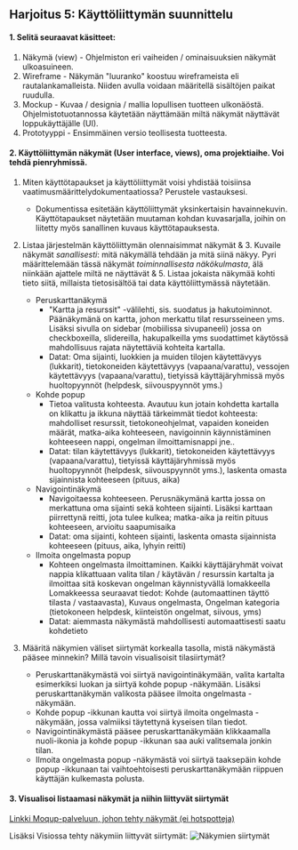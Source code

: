 ## Harjoitus 5: Käyttöliittymän suunnittelu

#### 1. Selitä seuraavat käsitteet:

  1. Näkymä (view)
	- Ohjelmiston eri vaiheiden / ominaisuuksien näkymät ulkoasuineen.
  2. Wireframe
	- Näkymän "luuranko" koostuu wireframeista eli rautalankamalleista. Niiden avulla voidaan määritellä sisältöjen paikat ruudulla.
  3. Mockup
	- Kuvaa / designia / mallia lopullisen tuotteen ulkonäöstä. Ohjelmistotuotannossa käytetään näyttämään miltä näkymät näyttävät loppukäyttäjälle (UI).
  4. Prototyyppi
	- Ensimmäinen versio teollisesta tuotteesta.

#### 2. Käyttöliittymän näkymät (User interface, views), oma projektiaihe. Voi tehdä pienryhmissä. 

1. Miten käyttötapaukset ja käyttöliittymät voisi yhdistää toisiinsa vaatimusmäärittelydokumentaatiossa? Perustele
vastauksesi.
	- Dokumentissa esitetään käyttöliittymät yksinkertaisin havainnekuvin. Käyttötapaukset näytetään muutaman kohdan kuvasarjalla, joihin on liitetty myös sanallinen kuvaus käyttötapauksesta.

2. Listaa järjestelmän käyttöliittymän olennaisimmat näkymät & 3. Kuvaile näkymät *sanallisesti*: mitä näkymällä tehdään ja mitä siinä näkyy. Pyri määrittelemään tässä näkymät *toiminnallisesta näkökulmasta*, älä niinkään ajattele miltä ne näyttävät & 5. Listaa jokaista näkymää kohti tieto siitä, millaista tietosisältöä tai data käyttöliittymässä näytetään.
	- Peruskarttanäkymä
		- "Kartta ja resurssit" -välilehti, sis. suodatus ja hakutoiminnot. Päänäkymänä on kartta, johon merkattu tilat resursseineen yms. Lisäksi sivulla on sidebar (mobiilissa sivupaneeli) jossa on checkboxeilla, slidereilla, hakupalkeilla yms suodattimet käytössä mahdollisuus rajata näytettäviä kohteita kartalla.
		- Datat: Oma sijainti, luokkien ja muiden tilojen käytettävyys (lukkarit), tietokoneiden käytettävyys (vapaana/varattu), vessojen käytettävyys (vapaana/varattu), tietyissä käyttäjäryhmissä myös huoltopyynnöt (helpdesk, siivouspyynnöt yms.)
	- Kohde popup
		- Tietoa valitusta kohteesta. Avautuu kun jotain kohdetta kartalla on klikattu ja ikkuna näyttää tärkeimmät tiedot kohteesta: mahdolliset resurssit, tietokoneohjelmat, vapaiden koneiden määrät, matka-aika kohteeseen, navigoinnin käynnistäminen kohteeseen nappi, ongelman ilmoittamisnappi jne..
		- Datat: tilan käytettävyys (lukkarit), tietokoneiden käytettävyys (vapaana/varattu), tietyissä käyttäjäryhmissä myös huoltopyynnöt (helpdesk, siivouspyynnöt yms.), laskenta omasta sijainnista kohteeseen (pituus, aika)
	- Navigointinäkymä
		- Navigoitaessa kohteeseen. Perusnäkymänä kartta jossa on merkattuna oma sijainti sekä kohteen sijainti. Lisäksi karttaan piirrettynä reitti, jota tulee kulkea; matka-aika ja reitin pituus kohteeseen, arvioitu saapumisaika
		- Datat: oma sijainti, kohteen sijainti, laskenta omasta sijainnista kohteeseen (pituus, aika, lyhyin reitti)
	- Ilmoita ongelmasta popup
		- Kohteen ongelmasta ilmoittaminen. Kaikki käyttäjäryhmät voivat nappia klikattuaan valita tilan / käytävän / resurssin kartalta ja ilmoittaa sitä koskevan ongelman käynnistyvällä lomakkeella Lomakkeessa seuraavat tiedot: Kohde (automaattinen täyttö tilasta / vastaavasta), Kuvaus ongelmasta, Ongelman kategoria (tietokoneen helpdesk, kiinteistön ongelmat, siivous, yms)
		- Datat: aiemmasta näkymästä mahdollisesti automaattisesti saatu kohdetieto

4. Määritä näkymien väliset siirtymät korkealla tasolla, mistä näkymästä pääsee minnekin? Millä tavoin visualisoisit tilasiirtymät?
	- Peruskarttanäkymästä voi siirtyä navigointinäkymään, valita kartalta esimerkiksi luokan ja siirtyä kohde popup -näkymään. Lisäksi peruskarttanäkymän valikosta pääsee ilmoita ongelmasta -näkymään.
	- Kohde popup -ikkunan kautta voi siirtyä ilmoita ongelmasta -näkymään, jossa valmiiksi täytettynä kyseisen tilan tiedot.
	- Navigointinäkymästä pääsee peruskarttanäkymään klikkaamalla nuoli-ikonia ja kohde popup -ikkunan saa auki valitsemala jonkin tilan.
	- Ilmoita ongelmasta popup -näkymästä voi siirtyä taaksepäin kohde popup -ikkunaan tai vaihtoehtoisesti peruskarttanäkymään riippuen käyttäjän kulkemasta polusta.

#### 3. Visualisoi listaamasi näkymät ja niihin liittyvät siirtymät

[Linkki Moqup-palveluun, johon tehty näkymät (ei hotspotteja)](https://moqups.com/mononen.joonas@gmail.com/XyncHA5V)

Lisäksi Visiossa tehty näkymiin liittyvät siirtymät:
![Näkymien siirtymät](http://www.users.metropolia.fi/~santtk/Sisatilapaikannus.tif)
